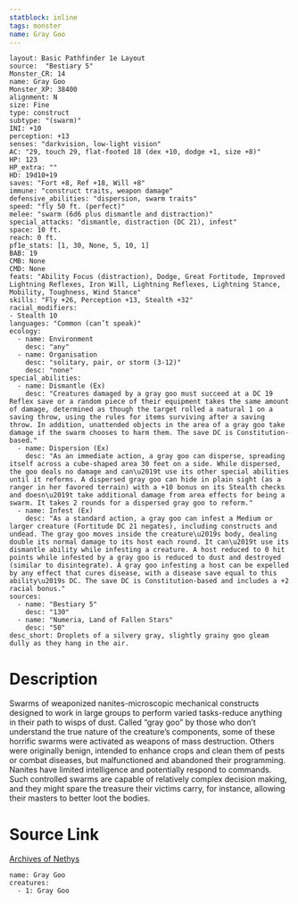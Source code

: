 ```yaml
---
statblock: inline
tags: monster
name: Gray Goo
---
```

```statblock
layout: Basic Pathfinder 1e Layout
source:  "Bestiary 5"
Monster_CR: 14
name: Gray Goo
Monster_XP: 38400
alignment: N
size: Fine
type: construct
subtype: "(swarm)"
INI: +10
perception: +13
senses: "darkvision, low-light vision"
AC: "29, touch 29, flat-footed 18 (dex +10, dodge +1, size +8)"
HP: 123
HP_extra: ""
HD: 19d10+19
saves: "Fort +8, Ref +18, Will +8"
immune: "construct traits, weapon damage"
defensive_abilities: "dispersion, swarm traits"
speed: "fly 50 ft. (perfect)"
melee: "swarm (6d6 plus dismantle and distraction)"
special_attacks: "dismantle, distraction (DC 21), infest"
space: 10 ft.
reach: 0 ft.
pf1e_stats: [1, 30, None, 5, 10, 1]
BAB: 19
CMB: None
CMD: None
feats: "Ability Focus (distraction), Dodge, Great Fortitude, Improved Lightning Reflexes, Iron Will, Lightning Reflexes, Lightning Stance, Mobility, Toughness, Wind Stance"
skills: "Fly +26, Perception +13, Stealth +32"
racial_modifiers:
- Stealth 10
languages: "Common (can’t speak)"
ecology:
  - name: Environment
    desc: "any"
  - name: Organisation
    desc: "solitary, pair, or storm (3-12)"
    desc: "none"
special_abilities:
  - name: Dismantle (Ex)
    desc: "Creatures damaged by a gray goo must succeed at a DC 19 Reflex save or a random piece of their equipment takes the same amount of damage, determined as though the target rolled a natural 1 on a saving throw, using the rules for items surviving after a saving throw. In addition, unattended objects in the area of a gray goo take damage if the swarm chooses to harm them. The save DC is Constitution-based."
  - name: Dispersion (Ex)
    desc: "As an immediate action, a gray goo can disperse, spreading itself across a cube-shaped area 30 feet on a side. While dispersed, the goo deals no damage and can\u2019t use its other special abilities until it reforms. A dispersed gray goo can hide in plain sight (as a ranger in her favored terrain) with a +10 bonus on its Stealth checks and doesn\u2019t take additional damage from area effects for being a swarm. It takes 2 rounds for a dispersed gray goo to reform."
  - name: Infest (Ex)
    desc: "As a standard action, a gray goo can infest a Medium or larger creature (Fortitude DC 21 negates), including constructs and undead. The gray goo moves inside the creature\u2019s body, dealing double its normal damage to its host each round. It can\u2019t use its dismantle ability while infesting a creature. A host reduced to 0 hit points while infested by a gray goo is reduced to dust and destroyed (similar to disintegrate). A gray goo infesting a host can be expelled by any effect that cures disease, with a disease save equal to this ability\u2019s DC. The save DC is Constitution-based and includes a +2 racial bonus."
sources:
  - name: "Bestiary 5"
    desc: "130"
  - name: "Numeria, Land of Fallen Stars"
    desc: "50"
desc_short: Droplets of a silvery gray, slightly grainy goo gleam dully as they hang in the air.
```
# Description
Swarms of weaponized nanites-microscopic mechanical constructs designed to work in large groups to perform varied tasks-reduce anything in their path to wisps of dust. Called “gray goo” by those who don’t understand the true nature of the creature’s components, some of these horrific swarms were activated as weapons of mass destruction. Others were originally benign, intended to enhance crops and clean them of pests or combat diseases, but malfunctioned and abandoned their programming. Nanites have limited intelligence and potentially respond to commands. Such controlled swarms are capable of relatively complex decision making, and they might spare the treasure their victims carry, for instance, allowing their masters to better loot the bodies.
# Source Link
[Archives of Nethys](https://aonprd.com/MonsterDisplay.aspx?ItemName=Gray%20Goo)
```encounter-table
name: Gray Goo
creatures:
  - 1: Gray Goo
```
